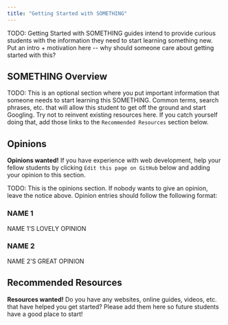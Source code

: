 ```yaml
---
title: "Getting Started with SOMETHING"
---
```


TODO: Getting Started with SOMETHING guides intend to provide curious students with the information they need to start learning something new. Put an intro + motivation here -- why should someone care about getting started with this?

## SOMETHING Overview

TODO: This is an optional section where you put important information that someone needs to start learning this SOMETHING. Common terms, search phrases, etc. that will allow this student to get off the ground and start Googling. Try not to reinvent existing resources here. If you catch yourself doing that, add those links to the `Recommended Resources` section below.

## Opinions

**Opinions wanted!** If you have experience with web development, help your fellow students by clicking `Edit this page on GitHub` below and adding your opinion to this section.

TODO: This is the opinions section. If nobody wants to give an opinion, leave the notice above. Opinion entries should follow the following format:

### NAME 1

NAME 1'S LOVELY OPINION

### NAME 2

NAME 2'S GREAT OPINION

## Recommended Resources

**Resources wanted!** Do you have any websites, online guides, videos, etc. that have helped you get started? Please add them here so future students have a good place to start!